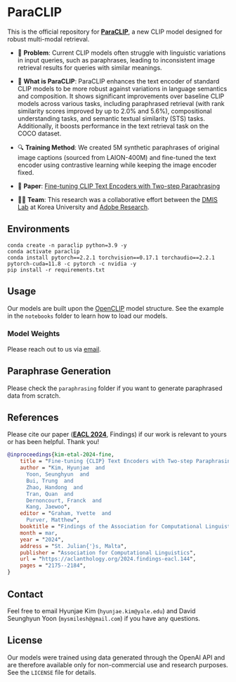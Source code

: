 # ParaCLIP

This is the official repository for [**ParaCLIP**](https://aclanthology.org/2024.findings-eacl.144/), a new CLIP model designed for robust multi-modal retrieval.

* 🤔 **Problem**: Current CLIP models often struggle with linguistic variations in input queries, such as paraphrases, leading to inconsistent image retrieval results for queries with similar meanings.

* 🚀 **What is ParaCLIP**: ParaCLIP enhances the text encoder of standard CLIP models to be more robust against variations in language semantics and composition. It shows significant improvements over baseline CLIP models across various tasks, including paraphrased retrieval (with rank similarity scores improved by up to 2.0% and 5.6%), compositional understanding tasks, and semantic textual similarity (STS) tasks. Additionally, it boosts performance in the text retrieval task on the COCO dataset.

* 🔍 **Training Method**: We created 5M synthetic paraphrases of original image captions (sourced from LAION-400M) and fine-tuned the text encoder using contrastive learning while keeping the image encoder fixed.

* 📄 **Paper**: [Fine-tuning CLIP Text Encoders with Two-step Paraphrasing
](https://aclanthology.org/2024.findings-eacl.144/)

* 👨‍💻 **Team**: This research was a collaborative effort between the [DMIS Lab](https://dmis.korea.ac.kr/) at Korea University and [Adobe Research](https://research.adobe.com/).

## Environments

```
conda create -n paraclip python=3.9 -y
conda activate paraclip
conda install pytorch==2.2.1 torchvision==0.17.1 torchaudio==2.2.1 pytorch-cuda=11.8 -c pytorch -c nvidia -y
pip install -r requirements.txt
```

## Usage
Our models are built upon the [OpenCLIP]([https://2022.emnlp.org/](https://github.com/mlfoundations/open_clip)) model structure. See the example in the `notebooks` folder to learn how to load our models.

### Model Weights
Please reach out to us via [email](#contact).

## Paraphrase Generation
Please check the `paraphrasing` folder if you want to generate paraphrased data from scratch.

## References

Please cite our paper ([**EACL 2024**](https://2024.eacl.org/), Findings) if our work is relevant to yours or has been helpful. Thank you!

```bibtex
@inproceedings{kim-etal-2024-fine,
    title = "Fine-tuning {CLIP} Text Encoders with Two-step Paraphrasing",
    author = "Kim, Hyunjae  and
      Yoon, Seunghyun  and
      Bui, Trung  and
      Zhao, Handong  and
      Tran, Quan  and
      Dernoncourt, Franck  and
      Kang, Jaewoo",
    editor = "Graham, Yvette  and
      Purver, Matthew",
    booktitle = "Findings of the Association for Computational Linguistics: EACL 2024",
    month = mar,
    year = "2024",
    address = "St. Julian{'}s, Malta",
    publisher = "Association for Computational Linguistics",
    url = "https://aclanthology.org/2024.findings-eacl.144",
    pages = "2175--2184",
}
```

## Contact

Feel free to email Hyunjae Kim (`hyunjae.kim@yale.edu`) and David Seunghyun Yoon (`mysmilesh@gmail.com`) if you have any questions.

## License

Our models were trained using data generated through the OpenAI API and are therefore available only for non-commercial use and research purposes. See the `LICENSE` file for details.
